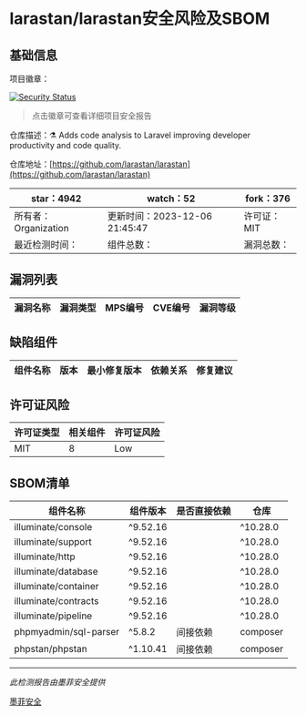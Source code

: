 # larastan/larastan安全风险及SBOM

## 基础信息

项目徽章：

[![Security Status](https://www.murphysec.com/platform3/v31/badge/1732472844478009344.svg)](https://www.murphysec.com/console/report/1732472839654559744/1732472844478009344)

> 点击徽章可查看详细项目安全报告

仓库描述：⚗️ Adds code analysis to Laravel improving developer productivity and code quality.

仓库地址：[https://github.com/larastan/larastan](https://github.com/larastan/larastan)

| star：4942 | watch：52 | fork：376 |
| ----------- | -------------- | ------------ |
| 所有者：Organization | 更新时间：2023-12-06 21:45:47 | 许可证：MIT |
| 最近检测时间： | 组件总数： | 漏洞总数： |




## 漏洞列表

| 漏洞名称 | 漏洞类型 | MPS编号 | CVE编号 | 漏洞等级 |
| ------- | ------ | ------- | ------ | ----- |





## 缺陷组件

| 组件名称 | 版本 | 最小修复版本 | 依赖关系 | 修复建议 |
| -------- | ---- | ------------ | -------- | -------- |





## 许可证风险

| 许可证类型 | 相关组件 | 许可证风险 |
| ---------- | -------- | ---------- |
|MIT|8|Low|




## SBOM清单

| 组件名称 | 组件版本 | 是否直接依赖 | 仓库 |
| -------- | -------- | ------------ | ---- |
|illuminate/console|^9.52.16 || ^10.28.0|间接依赖|composer|
|illuminate/support|^9.52.16 || ^10.28.0|间接依赖|composer|
|illuminate/http|^9.52.16 || ^10.28.0|间接依赖|composer|
|illuminate/database|^9.52.16 || ^10.28.0|间接依赖|composer|
|illuminate/container|^9.52.16 || ^10.28.0|间接依赖|composer|
|illuminate/contracts|^9.52.16 || ^10.28.0|间接依赖|composer|
|illuminate/pipeline|^9.52.16 || ^10.28.0|间接依赖|composer|
|phpmyadmin/sql-parser|^5.8.2|间接依赖|composer|
|phpstan/phpstan|^1.10.41|间接依赖|composer|


------

*此检测报告由墨菲安全提供*

[墨菲安全](www.murphysec.com)